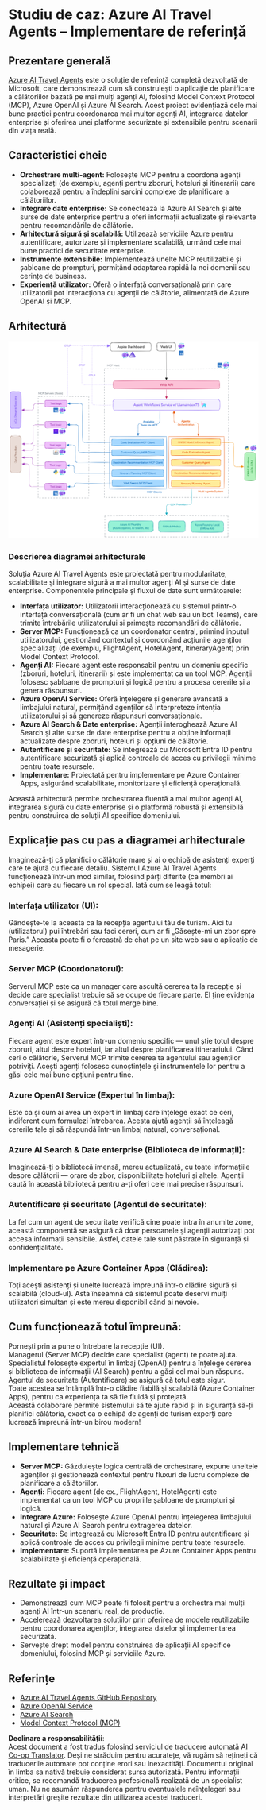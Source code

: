 <!--
CO_OP_TRANSLATOR_METADATA:
{
  "original_hash": "4d3415b9d2bf58bc69be07f945a69e07",
  "translation_date": "2025-06-13T21:53:24+00:00",
  "source_file": "09-CaseStudy/travelagentsample.md",
  "language_code": "ro"
}
-->
# Studiu de caz: Azure AI Travel Agents – Implementare de referință

## Prezentare generală

[Azure AI Travel Agents](https://github.com/Azure-Samples/azure-ai-travel-agents) este o soluție de referință completă dezvoltată de Microsoft, care demonstrează cum să construiești o aplicație de planificare a călătoriilor bazată pe mai mulți agenți AI, folosind Model Context Protocol (MCP), Azure OpenAI și Azure AI Search. Acest proiect evidențiază cele mai bune practici pentru coordonarea mai multor agenți AI, integrarea datelor enterprise și oferirea unei platforme securizate și extensibile pentru scenarii din viața reală.

## Caracteristici cheie
- **Orchestrare multi-agent:** Folosește MCP pentru a coordona agenți specializați (de exemplu, agenți pentru zboruri, hoteluri și itinerarii) care colaborează pentru a îndeplini sarcini complexe de planificare a călătoriilor.
- **Integrare date enterprise:** Se conectează la Azure AI Search și alte surse de date enterprise pentru a oferi informații actualizate și relevante pentru recomandările de călătorie.
- **Arhitectură sigură și scalabilă:** Utilizează serviciile Azure pentru autentificare, autorizare și implementare scalabilă, urmând cele mai bune practici de securitate enterprise.
- **Instrumente extensibile:** Implementează unelte MCP reutilizabile și șabloane de prompturi, permițând adaptarea rapidă la noi domenii sau cerințe de business.
- **Experiență utilizator:** Oferă o interfață conversațională prin care utilizatorii pot interacționa cu agenții de călătorie, alimentată de Azure OpenAI și MCP.

## Arhitectură
![Architecture](https://raw.githubusercontent.com/Azure-Samples/azure-ai-travel-agents/main/docs/ai-travel-agents-architecture-diagram.png)

### Descrierea diagramei arhitecturale

Soluția Azure AI Travel Agents este proiectată pentru modularitate, scalabilitate și integrare sigură a mai multor agenți AI și surse de date enterprise. Componentele principale și fluxul de date sunt următoarele:

- **Interfața utilizator:** Utilizatorii interacționează cu sistemul printr-o interfață conversațională (cum ar fi un chat web sau un bot Teams), care trimite întrebările utilizatorului și primește recomandări de călătorie.
- **Server MCP:** Funcționează ca un coordonator central, primind inputul utilizatorului, gestionând contextul și coordonând acțiunile agenților specializați (de exemplu, FlightAgent, HotelAgent, ItineraryAgent) prin Model Context Protocol.
- **Agenți AI:** Fiecare agent este responsabil pentru un domeniu specific (zboruri, hoteluri, itinerarii) și este implementat ca un tool MCP. Agenții folosesc șabloane de prompturi și logică pentru a procesa cererile și a genera răspunsuri.
- **Azure OpenAI Service:** Oferă înțelegere și generare avansată a limbajului natural, permițând agenților să interpreteze intenția utilizatorului și să genereze răspunsuri conversaționale.
- **Azure AI Search & Date enterprise:** Agenții interoghează Azure AI Search și alte surse de date enterprise pentru a obține informații actualizate despre zboruri, hoteluri și opțiuni de călătorie.
- **Autentificare și securitate:** Se integrează cu Microsoft Entra ID pentru autentificare securizată și aplică controale de acces cu privilegii minime pentru toate resursele.
- **Implementare:** Proiectată pentru implementare pe Azure Container Apps, asigurând scalabilitate, monitorizare și eficiență operațională.

Această arhitectură permite orchestrarea fluentă a mai multor agenți AI, integrarea sigură cu date enterprise și o platformă robustă și extensibilă pentru construirea de soluții AI specifice domeniului.

## Explicație pas cu pas a diagramei arhitecturale
Imaginează-ți că planifici o călătorie mare și ai o echipă de asistenți experți care te ajută cu fiecare detaliu. Sistemul Azure AI Travel Agents funcționează într-un mod similar, folosind părți diferite (ca membri ai echipei) care au fiecare un rol special. Iată cum se leagă totul:

### Interfața utilizator (UI):
Gândește-te la aceasta ca la recepția agentului tău de turism. Aici tu (utilizatorul) pui întrebări sau faci cereri, cum ar fi „Găsește-mi un zbor spre Paris.” Aceasta poate fi o fereastră de chat pe un site web sau o aplicație de mesagerie.

### Server MCP (Coordonatorul):
Serverul MCP este ca un manager care ascultă cererea ta la recepție și decide care specialist trebuie să se ocupe de fiecare parte. El ține evidența conversației și se asigură că totul merge bine.

### Agenți AI (Asistenți specialiști):
Fiecare agent este expert într-un domeniu specific — unul știe totul despre zboruri, altul despre hoteluri, iar altul despre planificarea itinerariului. Când ceri o călătorie, Serverul MCP trimite cererea ta agentului sau agenților potriviți. Acești agenți folosesc cunoștințele și instrumentele lor pentru a găsi cele mai bune opțiuni pentru tine.

### Azure OpenAI Service (Expertul în limbaj):
Este ca și cum ai avea un expert în limbaj care înțelege exact ce ceri, indiferent cum formulezi întrebarea. Acesta ajută agenții să înțeleagă cererile tale și să răspundă într-un limbaj natural, conversațional.

### Azure AI Search & Date enterprise (Biblioteca de informații):
Imaginează-ți o bibliotecă imensă, mereu actualizată, cu toate informațiile despre călătorii — orare de zbor, disponibilitate hoteluri și altele. Agenții caută în această bibliotecă pentru a-ți oferi cele mai precise răspunsuri.

### Autentificare și securitate (Agentul de securitate):
La fel cum un agent de securitate verifică cine poate intra în anumite zone, această componentă se asigură că doar persoanele și agenții autorizați pot accesa informații sensibile. Astfel, datele tale sunt păstrate în siguranță și confidențialitate.

### Implementare pe Azure Container Apps (Clădirea):
Toți acești asistenți și unelte lucrează împreună într-o clădire sigură și scalabilă (cloud-ul). Asta înseamnă că sistemul poate deservi mulți utilizatori simultan și este mereu disponibil când ai nevoie.

## Cum funcționează totul împreună:

Pornești prin a pune o întrebare la recepție (UI).  
Managerul (Server MCP) decide care specialist (agent) te poate ajuta.  
Specialistul folosește expertul în limbaj (OpenAI) pentru a înțelege cererea și biblioteca de informații (AI Search) pentru a găsi cel mai bun răspuns.  
Agentul de securitate (Autentificare) se asigură că totul este sigur.  
Toate acestea se întâmplă într-o clădire fiabilă și scalabilă (Azure Container Apps), pentru ca experiența ta să fie fluidă și protejată.  
Această colaborare permite sistemului să te ajute rapid și în siguranță să-ți planifici călătoria, exact ca o echipă de agenți de turism experți care lucrează împreună într-un birou modern!

## Implementare tehnică
- **Server MCP:** Găzduiește logica centrală de orchestrare, expune uneltele agenților și gestionează contextul pentru fluxuri de lucru complexe de planificare a călătoriilor.
- **Agenți:** Fiecare agent (de ex., FlightAgent, HotelAgent) este implementat ca un tool MCP cu propriile șabloane de prompturi și logică.
- **Integrare Azure:** Folosește Azure OpenAI pentru înțelegerea limbajului natural și Azure AI Search pentru extragerea datelor.
- **Securitate:** Se integrează cu Microsoft Entra ID pentru autentificare și aplică controale de acces cu privilegii minime pentru toate resursele.
- **Implementare:** Suportă implementarea pe Azure Container Apps pentru scalabilitate și eficiență operațională.

## Rezultate și impact
- Demonstrează cum MCP poate fi folosit pentru a orchestra mai mulți agenți AI într-un scenariu real, de producție.
- Accelerează dezvoltarea soluțiilor prin oferirea de modele reutilizabile pentru coordonarea agenților, integrarea datelor și implementarea securizată.
- Servește drept model pentru construirea de aplicații AI specifice domeniului, folosind MCP și serviciile Azure.

## Referințe
- [Azure AI Travel Agents GitHub Repository](https://github.com/Azure-Samples/azure-ai-travel-agents)
- [Azure OpenAI Service](https://azure.microsoft.com/en-us/products/ai-services/openai-service/)
- [Azure AI Search](https://azure.microsoft.com/en-us/products/ai-services/ai-search/)
- [Model Context Protocol (MCP)](https://modelcontextprotocol.io/)

**Declinare a responsabilității**:  
Acest document a fost tradus folosind serviciul de traducere automată AI [Co-op Translator](https://github.com/Azure/co-op-translator). Deși ne străduim pentru acuratețe, vă rugăm să rețineți că traducerile automate pot conține erori sau inexactități. Documentul original în limba sa nativă trebuie considerat sursa autorizată. Pentru informații critice, se recomandă traducerea profesională realizată de un specialist uman. Nu ne asumăm răspunderea pentru eventualele neînțelegeri sau interpretări greșite rezultate din utilizarea acestei traduceri.